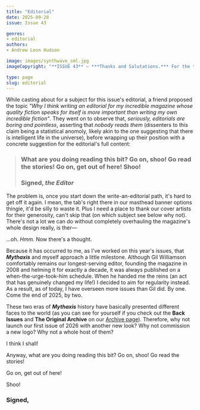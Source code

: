 ```yaml
---
title: "Editorial"
date: 2025-09-28
issue: Issue 43

genres:
- editorial
authors:
- Andrew Leon Hudson

image: images/synthwave_sml.jpg
imageCopyright: "**ISSUE 43** – ***Thanks and Salutations.*** For the third time, much gratitude to [Michal Kváč](https://linktr.ee/kvacm), who bestows some retro style on us with his image 'Synthwave'. A freelance environment concept artist and illustrator from Czech Republic, you can click the link above to see his work and make contact, or check out his [Youtube channel](https://www.youtube.com/@kvacm) for time-lapse videos of his process. Thanks yet again, Michal!"

type: page
slug: editorial
---
```


While casting about for a subject for this issue's editorial, a friend proposed the topic *"Why I think writing an editorial for my incredible magazine whose quality fiction speaks for itself is more important than writing my own incredible fiction"*. They went on to observe that, *seriously, editorials are boring and pointless*, asserting that *nobody reads them* (dissenters to this claim being a statistical anomoly, likely akin to the one suggesting that there is intelligent life in the universe), before wrapping up their position with a concrete suggestion for the editorial's full content:

> ### What are you doing reading this bit? Go on, shoo! Go read the stories! Go on, get out of here! Shoo!
> ### Signed, *the Editor*

The problem is, once you start down the write-an-editorial path, it's hard to get off it again. I mean, the tab's right there in our masthead banner options thingie, it'd be silly to waste it. Plus I need a place to thank our cover artists for their generosity, can't skip that (on which subject see below why not). There's not a lot we can do without completely overhauling the magazine's whole design really, is ther—

…oh. *Hmm.* Now there's a thought.

Because it has occurred to me, as I've worked on this year's issues, that ***Mythaxis*** and myself approach a little milestone. Although Gil Williamson comfortably remains our longest-serving editor, founding the magazine in 2008 and helming it for exactly a decade, it was always published on a when-the-urge-took-him schedule. When he handed me the reins (an act that has genuinely changed my life!) I decided to aim for regularity instead. As a result, as of today, I have overseen more issues than Gil did. By one. Come the end of 2025, by two.

These two eras of ***Mythaxis*** history have basically presented different faces to the world (as you can see for yourself if you check out the **Back Issues** and **The Original Archive** on our [Archive page](https://mythaxis.co.uk/archive.html)). Therefore, why not launch our first issue of 2026 with another new look? Why not commission a new logo? Why not a whole host of them? 

I think I shall!

Anyway, what are you doing reading this bit? Go on, shoo! Go read the stories!

Go on, get out of here!

Shoo!

### Signed,
